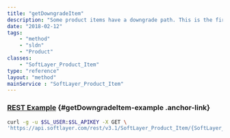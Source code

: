 ```yaml
---
title: "getDowngradeItem"
description: "Some product items have a downgrade path. This is the first product item in the downgrade path."
date: "2018-02-12"
tags:
    - "method"
    - "sldn"
    - "Product"
classes:
    - "SoftLayer_Product_Item"
type: "reference"
layout: "method"
mainService : "SoftLayer_Product_Item"
---
```


### [REST Example](#getDowngradeItem-example) <a href="/article/rest/"><i class="fas fa-question"></i></a> {#getDowngradeItem-example .anchor-link} 
```bash
curl -g -u $SL_USER:$SL_APIKEY -X GET \
'https://api.softlayer.com/rest/v3.1/SoftLayer_Product_Item/{SoftLayer_Product_ItemID}/getDowngradeItem'
```
